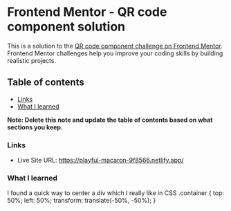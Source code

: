 # Frontend Mentor - QR code component solution

This is a solution to the [QR code component challenge on Frontend Mentor](https://www.frontendmentor.io/challenges/qr-code-component-iux_sIO_H). Frontend Mentor challenges help you improve your coding skills by building realistic projects.

## Table of contents

- [Links](#links)
- [What I learned](#what-i-learned)

**Note: Delete this note and update the table of contents based on what sections you keep.**

### Links

- Live Site URL: https://playful-macaron-9f8566.netlify.app/

### What I learned

I found a quick way to center a div which I really like in CSS
.container {
top: 50%;
left: 50%;
transform: translate(-50%, -50%);
}
